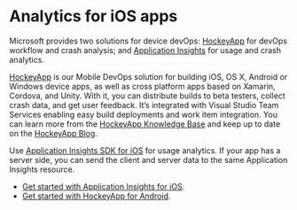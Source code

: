 <properties
    pageTitle="Analytics for iOS apps | Microsoft Azure"
    description="Analyze usage and performance of your iOS app."
    services="application-insights"
    documentationCenter="ios"
    authors="alancameronwills"
    manager="douge"/>

<tags
    ms.service="application-insights"
    ms.workload="tbd"
    ms.tgt_pltfrm="ibiza"
    ms.devlang="na"
    ms.topic="get-started-article"
    ms.date="11/17/2015"
    ms.author="awills"/>

# Analytics for iOS apps

Microsoft provides two solutions for device devOps: [HockeyApp](http://hockeyapp.net/) for devOps workflow and crash analysis; and [Application Insights](app-insights-overview.md) for usage and crash analytics.

[HockeyApp](http://hockeyapp.net/) is our Mobile DevOps solution for building iOS, OS X, Android or Windows device apps, as well as cross platform apps based on Xamarin, Cordova, and Unity. With it, you can distribute builds to beta testers, collect crash data, and get user feedback. It’s integrated with Visual Studio Team Services enabling easy build deployments and work item integration. You can learn more from the [HockeyApp Knowledge Base](http://support.hockeyapp.net/kb) and keep up to date on the [HockeyApp Blog](http://hockeyapp.net/blog/).


Use [Application Insights SDK for iOS](https://github.com/Microsoft/ApplicationInsights-iOS) for usage analytics. If your app has a server side, you can send the client and server data to the same Application Insights resource.


* [Get started with Application Insights for iOS](https://github.com/Microsoft/ApplicationInsights-iOS).
* [Get started with HockeyApp for Android](http://support.hockeyapp.net/kb/client-integration-ios-mac-os-x/hockeyapp-for-ios).

